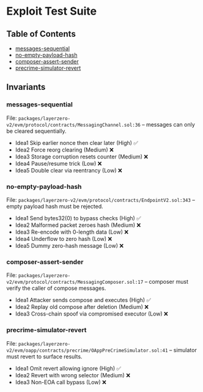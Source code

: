 # Exploit Test Suite

## Table of Contents
- [messages-sequential](exploit-tests/solidity/messages-sequential/Idea1.t.sol)
- [no-empty-payload-hash](exploit-tests/solidity/no-empty-payload-hash/Idea1.t.sol)
- [composer-assert-sender](exploit-tests/solidity/composer-assert-sender/Idea1.t.sol)
- [precrime-simulator-revert](exploit-tests/solidity/precrime-simulator-revert/Idea1.t.sol)

## Invariants

### messages-sequential
File: `packages/layerzero-v2/evm/protocol/contracts/MessagingChannel.sol:36` – messages can only be cleared sequentially.
- Idea1 Skip earlier nonce then clear later (High) ✅
- Idea2 Force reorg clearing (Medium) ❌
- Idea3 Storage corruption resets counter (Medium) ❌
- Idea4 Pause/resume trick (Low) ❌
- Idea5 Double clear via reentrancy (Low) ❌

### no-empty-payload-hash
File: `packages/layerzero-v2/evm/protocol/contracts/EndpointV2.sol:343` – empty payload hash must be rejected.
- Idea1 Send bytes32(0) to bypass checks (High) ✅
- Idea2 Malformed packet zeroes hash (Medium) ❌
- Idea3 Re-encode with 0-length data (Low) ❌
- Idea4 Underflow to zero hash (Low) ❌
- Idea5 Dummy zero-hash message (Low) ❌

### composer-assert-sender
File: `packages/layerzero-v2/evm/protocol/contracts/MessagingComposer.sol:17` – composer must verify the caller of compose messages.
- Idea1 Attacker sends compose and executes (High) ✅
- Idea2 Replay old compose after deletion (Medium) ❌
- Idea3 Cross-chain spoof via compromised executor (Low) ❌

### precrime-simulator-revert
File: `packages/layerzero-v2/evm/oapp/contracts/precrime/OAppPreCrimeSimulator.sol:41` – simulator must revert to surface results.
- Idea1 Omit revert allowing ignore (High) ✅
- Idea2 Revert with wrong selector (Medium) ❌
- Idea3 Non-EOA call bypass (Low) ❌
